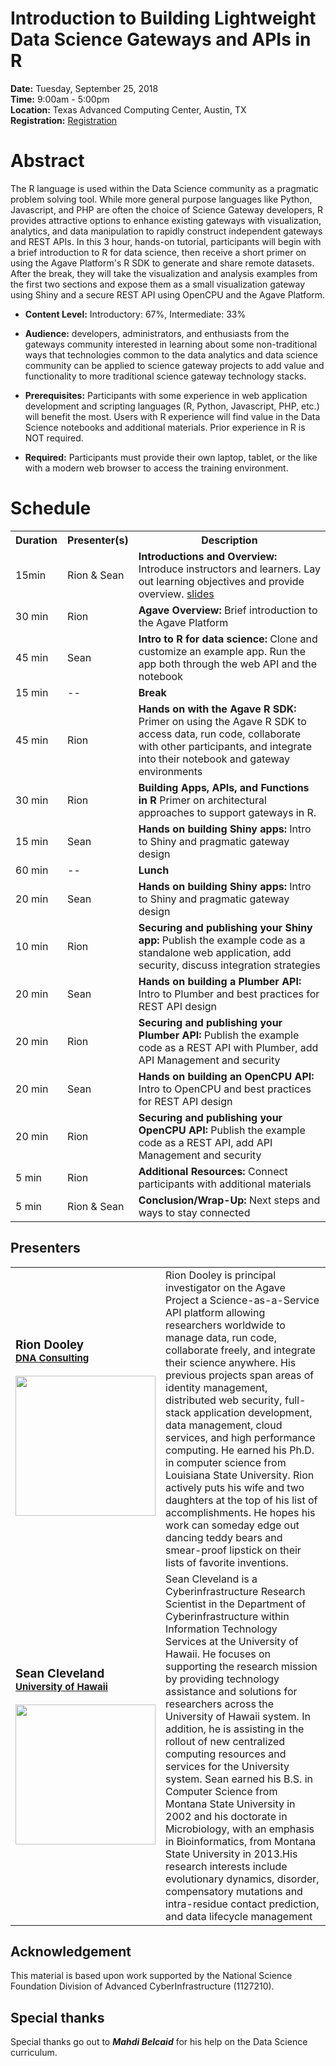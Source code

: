 Introduction to Building Lightweight Data Science Gateways and APIs in R 
========================================================================

**Date:** Tuesday, September 25, 2018  
**Time:** 9:00am - 5:00pm  
**Location:** Texas Advanced Computing Center, Austin, TX  
**Registration:** <a href="https://sciencegateways.org/web/gateways2018/attend/register">Registration</a>  

Abstract
========

The R language is used within the Data Science community as a pragmatic problem solving tool. While more general purpose languages like Python, Javascript, and PHP are often the choice of Science Gateway developers, R provides attractive options to enhance existing gateways with visualization, analytics, and data manipulation to rapidly construct independent gateways and REST APIs. In this 3 hour, hands-on tutorial, participants will begin with a brief introduction to R for data science, then receive a short primer on using the Agave Platform's R SDK to generate and share remote datasets. After the break, they will take the visualization and analysis examples from the first two sections and expose them as a small visualization gateway using Shiny and a secure REST API using OpenCPU and the Agave Platform.  

* **Content Level:** Introductory: 67%, Intermediate: 33%  
* **Audience:** developers, administrators, and enthusiasts from the gateways community interested in learning about some non-traditional ways that technologies common to the data analytics and data science community can be applied to science gateway projects to add value and functionality to more traditional science gateway technology stacks.  

* **Prerequisites:** Participants with some experience in web application development and scripting languages (R, Python, Javascript, PHP, etc.) will benefit the most. Users with R experience will find value in the Data Science notebooks and additional materials. Prior experience in R is NOT required.  
* **Required:** Participants must provide their own laptop, tablet, or the like with a modern web browser to access the training environment.  

Schedule
========

<table class="tg">
  <tr>
    <th class="tg-yw4l">Duration</th>
    <th class="tg-yw4l">Presenter(s)</th>
    <th class="tg-9hbo">Description</th>
  </tr>
  <tr>
    <td class="tg-yw4l">15min</td>
    <td class="tg-yw4l">Rion &amp; Sean</td>
    <td class="tg-9hbo"><b>Introductions and Overview:</b> Introduce instructors and learners. Lay out learning objectives and provide overview. <a href="https://www.dropbox.com/s/6pm8yqwit2vu82i/Agave_Overview.pptx?dl=0" target="_blank">slides</a></td>
  </tr>
  
  <tr>
    <td class="tg-yw4l">30 min</td>
    <td class="tg-yw4l">Rion</td>
    <td class="tg-9hbo"><b>Agave Overview:</b> Brief introduction to the Agave Platform </td>
  </tr>
  <tr>
    <td class="tg-yw4l">45 min</td>
    <td class="tg-yw4l">Sean</td>
    <td class="tg-9hbo"><b>Intro to R for data science:</b> Clone and customize an example app. Run the app both through the web API and the notebook</td>
  </tr>
  <tr>
    <td class="tg-yw4l">15 min</td>
    <td class="tg-baqh">--</td>
    <td class="tg-9hbo"><b>Break</b> </td>
  </tr>
  <tr>
    <td class="tg-yw4l">45 min</td>
    <td class="tg-yw4l">Rion</td>
    <td class="tg-9hbo"><b>Hands on with the Agave R SDK:</b> Primer on using the Agave R SDK to access data, run code, collaborate with other participants, and integrate into their notebook and gateway environments</td>
  </tr>
  <tr>
    <td class="tg-yw4l">30 min</td>
    <td class="tg-yw4l">Rion</td>
    <td class="tg-9hbo"><b>Building Apps, APIs, and Functions in R</b> Primer on architectural approaches to support gateways in R.</td>
  </tr>
  <tr>
    <td class="tg-yw4l">15 min</td>
    <td class="tg-yw4l">Sean</td>
    <td class="tg-9hbo"><b>Hands on building Shiny apps:</b> Intro to Shiny and pragmatic gateway design</td>
  </tr>  
  <tr>
    <td class="tg-yw4l">60 min</td>
    <td class="tg-baqh">--</td>
    <td class="tg-9hbo"><b>Lunch</b> </td>
  </tr>
  <tr>
    <td class="tg-yw4l">20 min</td>
    <td class="tg-yw4l">Sean</td>
    <td class="tg-9hbo"><b>Hands on building Shiny apps:</b> Intro to Shiny and pragmatic gateway design</td>
  </tr>  
  <tr>
    <td class="tg-yw4l">10 min</td>
    <td class="tg-yw4l">Rion</td>
    <td class="tg-9hbo"><b>Securing and publishing your Shiny app:</b> Publish the example code as a standalone web application, add security, discuss integration strategies</td>
  </tr>
  <tr>
    <td class="tg-yw4l">20 min</td>
    <td class="tg-yw4l">Sean</td>
    <td class="tg-9hbo"><b>Hands on building a Plumber API:</b> Intro to Plumber and best practices for REST API design</td>
  </tr>
  <tr>
    <td class="tg-yw4l">20 min</td>
    <td class="tg-yw4l">Rion</td>
    <td class="tg-9hbo"><b>Securing and publishing your Plumber API:</b> Publish the example code as a REST API with Plumber, add API Management and security</td>
  </tr>
  <tr>
    <td class="tg-yw4l">20 min</td>
    <td class="tg-yw4l">Sean</td>
    <td class="tg-9hbo"><b>Hands on building an OpenCPU API:</b> Intro to OpenCPU and best practices for REST API design</td>
  </tr>
  <tr>
    <td class="tg-yw4l">20 min</td>
    <td class="tg-yw4l">Rion</td>
    <td class="tg-9hbo"><b>Securing and publishing your OpenCPU API:</b> Publish the example code as a REST API, add API Management and security</td>
  </tr>
  <tr>
    <td class="tg-yw4l">5 min</td>
    <td class="tg-yw4l">Rion</td>
    <td class="tg-9hbo"><b>Additional Resources:</b> Connect participants with additional materials</td>
  </tr>
  <tr>
    <td class="tg-yw4l">5 min</td>
    <td class="tg-yw4l">Rion &amp; Sean</td>
    <td class="tg-9hbo"><b>Conclusion/Wrap-Up:</b> Next steps and ways to stay connected</td>
  </tr>
</table>

Presenters
----------


<table>
    <tbody>
  <tr>
    <td>
    <h3>Rion Dooley<br><span style="font-size: .8em"><a href="https://twitter.com/deardooley/">DNA Consulting</a></span></h3>
      <div>
        <img style="width:224px;" src="https://raw.githubusercontent.com/agavetraining/gateways18/master/images/rion_dooley.jpg">
      </div>
    </td>
    <td>
      Rion Dooley is principal investigator on the Agave Project a Science-as-a-Service API platform allowing researchers worldwide to manage data, run code, collaborate freely, and integrate their science anywhere. His previous projects span areas of identity management, distributed web security, full-stack application development, data management, cloud services, and high performance computing. He earned his Ph.D. in computer science from Louisiana State University. Rion actively puts his wife and two daughters at the top of his list of accomplishments. He hopes his work can someday edge out dancing teddy bears and smear-proof lipstick on their lists of favorite inventions.
    </td>
  </tr>
  <tr>
    <td>  
    <h3>Sean Cleveland<br>
    <span style="font-size: .8em">
        <a href="https://hawaii.edu/">University of Hawaii</a>
    </span>
    </h3>
    <div> 
        <img style="width:224px;" src="https://raw.githubusercontent.com/agavetraining/gateways18/master/images/sean_cleveland.jpg">
    </div>
    </td>
    <td>
    Sean Cleveland is a Cyberinfrastructure Research Scientist in the Department of Cyberinfrastructure within Information Technology Services at the University of Hawaii. He focuses on supporting the research mission by providing technology assistance and solutions for researchers across the University of Hawaii system. In addition, he is assisting in the rollout of new centralized computing resources and services for the University system. Sean earned his B.S. in Computer Science from Montana State University in 2002 and his doctorate in Microbiology, with an emphasis in Bioinformatics, from Montana State University in 2013.His research interests include evolutionary dynamics, disorder, compensatory mutations and intra-residue contact prediction, and data lifecycle management
    </td>
  </tr>
  </tbody>
</table>



Acknowledgement
---------------

This material is based upon work supported by the National Science Foundation Division of Advanced CyberInfrastructure (1127210).

Special thanks
--------------

Special thanks go out to ***Mahdi Belcaid*** for his help on the Data Science curriculum.
